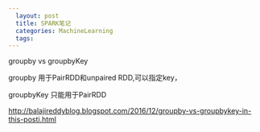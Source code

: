 ```yaml
---
  layout: post
  title: SPARK笔记
  categories: MachineLearning
  tags:
--- 
```



groupby vs groupbyKey

groupby 用于PairRDD和unpaired RDD,可以指定key，

groupbyKey 只能用于PairRDD

http://balajireddyblog.blogspot.com/2016/12/groupby-vs-groupbykey-in-this-posti.html
